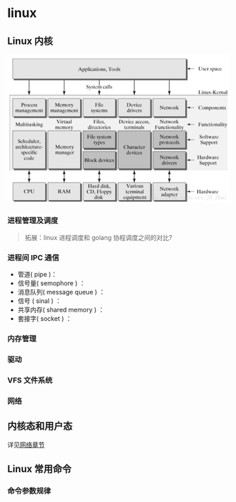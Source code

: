 # linux

## Linux 内核

![kernel](linux_kernel.png)

### 进程管理及调度

> 拓展：linux 进程调度和 golang 协程调度之间的对比?

### 进程间 IPC 通信

- 管道( pipe )：
- 信号量( semophore ) ：
- 消息队列( message queue ) ：
- 信号 ( sinal ) ：
- 共享内存( shared memory ) ：
- 套接字( socket ) ：

### 内存管理

### 驱动

### VFS 文件系统

### 网络

## 内核态和用户态

详见[网络章节](../network/network.md)

## Linux 常用命令

### 命令参数规律
